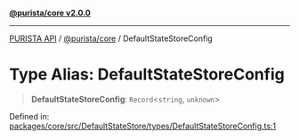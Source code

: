 [**@purista/core v2.0.0**](../README.md)

***

[PURISTA API](../../../packages.md) / [@purista/core](../README.md) / DefaultStateStoreConfig

# Type Alias: DefaultStateStoreConfig

> **DefaultStateStoreConfig**: `Record`\<`string`, `unknown`\>

Defined in: [packages/core/src/DefaultStateStore/types/DefaultStateStoreConfig.ts:1](https://github.com/puristajs/purista/blob/master/packages/core/src/DefaultStateStore/types/DefaultStateStoreConfig.ts#L1)

